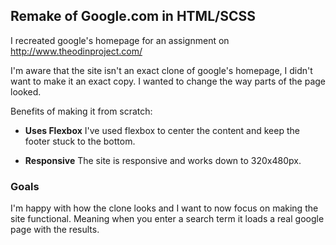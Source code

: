 ## Remake of Google.com in HTML/SCSS

I recreated google's homepage for an assignment on http://www.theodinproject.com/

I'm aware that the site isn't an exact clone of google's homepage, I didn't want to make it an exact copy. I wanted to change the way parts of the page looked.

Benefits of making it from scratch:

* **Uses Flexbox** I've used flexbox to center the content and keep the footer stuck to the bottom.

* **Responsive** The site is responsive and works down to 320x480px.

### Goals

I'm happy with how the clone looks and I want to now focus on making the site functional. Meaning when you enter a search term it loads a real google page with the results.
